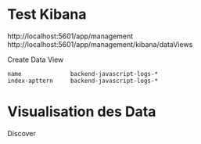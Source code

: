   
# Test Kibana
  http://localhost:5601/app/management
  http://localhost:5601/app/management/kibana/dataViews

  Create Data View

    name              backend-javascript-logs-*
    index-apttern     backend-javascript-logs-*

# Visualisation des Data
  Discover
